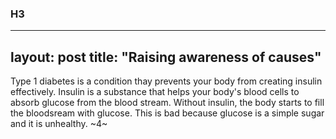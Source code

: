 ### H3

---
layout: post
title: "Raising awareness of causes"
---

Type 1 diabetes is a condition thay prevents your body from creating insulin effectively. Insulin is a substance that helps your body's blood cells to absorb glucose from the blood stream. Without insulin, the body starts to fill the bloodsream with glucose. This is bad because glucose is a simple sugar and it is unhealthy. ~4~
